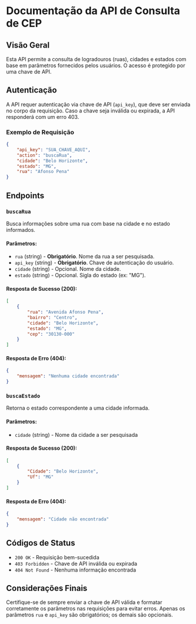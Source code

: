 # Documentação da API de Consulta de CEP

## Visão Geral

Esta API permite a consulta de logradouros (ruas), cidades e estados com base em parâmetros fornecidos pelos usuários. O acesso é protegido por uma chave de API.

## Autenticação

A API requer autenticação via chave de API (`api_key`), que deve ser enviada no corpo da requisição. Caso a chave seja inválida ou expirada, a API responderá com um erro 403.

### Exemplo de Requisição

```json
{
    "api_key": "SUA_CHAVE_AQUI",
    "action": "buscaRua",
    "cidade": "Belo Horizonte",
    "estado": "MG",
    "rua": "Afonso Pena"
}
```

## Endpoints

### `buscaRua`

Busca informações sobre uma rua com base na cidade e no estado informados.

#### Parâmetros:

- `rua` (string) - **Obrigatório**. Nome da rua a ser pesquisada.
- `api_key` (string) - **Obrigatório**. Chave de autenticação do usuário.
- `cidade` (string) - Opcional. Nome da cidade.
- `estado` (string) - Opcional. Sigla do estado (ex: "MG").

#### Resposta de Sucesso (200):

```json
[
    {
        "rua": "Avenida Afonso Pena",
        "bairro": "Centro",
        "cidade": "Belo Horizonte",
        "estado": "MG",
        "cep": "30130-000"
    }
]
```

#### Resposta de Erro (404):

```json
{
    "mensagem": "Nenhuma cidade encontrada"
}
```

### `buscaEstado`

Retorna o estado correspondente a uma cidade informada.

#### Parâmetros:

- `cidade` (string) - Nome da cidade a ser pesquisada

#### Resposta de Sucesso (200):

```json
[
    {
        "Cidade": "Belo Horizonte",
        "Uf": "MG"
    }
]
```

#### Resposta de Erro (404):

```json
{
    "mensagem": "Cidade não encontrada"
}
```

## Códigos de Status

- `200 OK` - Requisição bem-sucedida
- `403 Forbidden` - Chave de API inválida ou expirada
- `404 Not Found` - Nenhuma informação encontrada

## Considerações Finais

Certifique-se de sempre enviar a chave de API válida e formatar corretamente os parâmetros nas requisições para evitar erros. Apenas os parâmetros `rua` e `api_key` são obrigatórios; os demais são opcionais.

